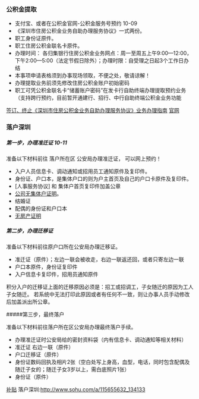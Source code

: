 
### 公积金提取 

- 支付宝、或者在公积金官网-公积金服务号预约 10-09
- 《深圳市住房公积金业务自助办理服务协议》一式两份。
- 职工身份证原件。
- 职工住房公积金联名卡原件。
- 办理时间： 各归集银行住房公积金业务网点：周一至周五上午9:00—12:00，下午2:00—5:00（法定节假日除外）；办理时限：自受理之日起3个工作日办结
- 本事项申请表格须到办事现场领取，不便之处，敬请谅解！
- 办理提取业务前须先修改住房公积金账户初始密码
- 职工可凭公积金联名卡“储蓄账户密码”在发卡行自助终端办理提取预约业务（支持跨行预约，目前暂开通建行、招行、中行自助终端公积金业务功能



[签订、终止《深圳市住房公积金业务自助办理服务协议》业务办理指南](http://www.szzfgjj.com/ywgz/tql/201705/t20170517_6708183.htm)
[官网](https://nbp.szzfgjj.com/newui/login.jsp?transcode=pri)

###  落户深圳

##### 第一步，办理准迁证   10-11

准备以下材料前往 落户所在区 公安局办理准迁证， 可以网上预约！

- 入户人员信息卡、调动通知或招用员工通知原件及复印件。
- 身份证、户口本，是集体户口的则为户主首页及自己的户口卡原件及复印件。
- [人事服务协议] 和 集体户首页复印件加盖公章
- [公司无集体户证明](http://www.szdspx.com/rhcl/780.html)。
- 结婚证
- 配偶的身份证和户口本
- [无房产证明](http://blog.sina.com.cn/s/blog_653b95ab0102wxyl.html) 


##### 第二步，办理迁移证

准备以下材料前往原户口所在公安局办理迁移证。

- 准迁证（原件）；左边一联会被收走，右边一联返还回，或者只寄左边一联
- 户口本原件，身份证复印件
- 入户信息卡复印件，招用员通知原件

积分入户的迁移证上面的迁移原因必须是：招工或招调工，子女随迁的原因为工人子女随迁。
若系统中无法打印此原因或者有任何不一致，则让办事人员手动修改后加盖派出所公章。	

#####第三步，最终落户

准备以下材料前往落户所在区公安局办理最终落户手续。

- 办理准迁证时公安局给的密封资料袋（内有信息卡、调动通知等相关材料）
- 准迁证 右边一联（原件）
- 户口迁移证（原件）
- 身份证数码回执及相片2张（空白处写上身高，血型，电话，同时包含配偶及随迁子女的；随迁子女3岁以上，需白底照片1张）
- 身份证（原件）





[补贴](http://www.szhrss.gov.cn/ztfw/rcjj/zfbt/zfcjwt/201612/t20161226_5772534.htm)
落户深圳:http://www.sohu.com/a/115655632_134133


